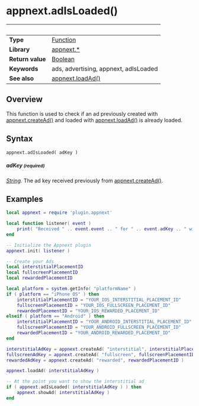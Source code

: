 # appnext.adIsLoaded()

|                      | &nbsp; 
| -------------------- | ---------------------------------------------------------------
| __Type__             | [Function](http://docs.coronalabs.com/api/type/Function.html)
| __Library__          | [appnext.*](Readme.markdown)
| __Return value__     | [Boolean](http://docs.coronalabs.com/api/type/Boolean.html)
| __Keywords__         | ads, advertising, appnext, adIsLoaded
| __See also__         | [appnext.loadAd()](loadAd.markdown)


## Overview

This function is used to check if an ad previously created with [appnext.createAd()](createAd.markdown) and loaded with [appnext.loadAd()](loadAd.markdown) is already loaded.


## Syntax

	appnext.adIsLoaded( adKey )

##### adKey <small>(required)</small>
_[String](http://docs.coronalabs.com/api/type/String.html)._ The ad key received previously from [appnext.createAd()](createAd.markdown).


## Examples

``````lua
local appnext = require 'plugin.appnext'

local function listener( event )
	print( "Received " .. event.event .. " for " .. event.adKey .. " with message " .. event.message )
end

-- Initialize the Appnext plugin
appnext.init( listener )

-- Create your Ads
local interstitialPlacementID
local fullscreenPlacementID
local rewardedPlacementID

local platform = system.getInfo( "platformName" )
if ( platform == "iPhone OS" ) then
    interstitialPlacementID = "YOUR_IOS_INTERSTITIAL_PLACEMENT_ID"
    fullscreenPlacementID = "YOUR_IOS_FULLSCREEN_PLACEMENT_ID"
    rewardedPlacementID = "YOUR_IOS_REWARDED_PLACEMENT_ID"
elseif ( platform == "Android" ) then
    interstitialPlacementID = "YOUR_ANDROID_INTERSTITIAL_PLACEMENT_ID"
    fullscreenPlacementID = "YOUR_ANDROID_FULLSCREEN_PLACEMENT_ID"
    rewardedPlacementID = "YOUR_ANDROID_REWARDED_PLACEMENT_ID"
end

interstitialAdKey = appnext.createAd( "interstitial", interstitialPlacementID )
fullscreenAdKey = appnext.createAd( "fullscreen", fullscreenPlacementID )
rewardedAdKey = appnext.createAd( "rewarded", rewardedPlacementID )

appnext.loadAd( interstitialAdKey )

-- At the point you want to show the interstitial ad
if ( appnext.adIsLoaded( interstitialAdKey ) ) then
	appnext.showAd( interstitialAdKey )
end
``````
